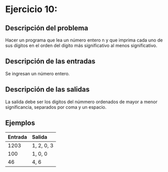 # **Ejercicio 10:**

## Descripción del problema

Hacer un programa que lea un número entero n y que imprima cada uno de sus dígitos en el orden del dígito más significativo al menos significativo.

## Descripción de las entradas

Se ingresan un número entero.

## Descripción de las salidas

La salida debe ser los digitos del númmero ordenados de mayor a menor significancia, separados por coma y un espacio.

## Ejemplos

| Entrada | Salida     |
| :------ | :--------- |
| 1203    | 1, 2, 0, 3 |
| 100     | 1, 0, 0    |
| 46      | 4, 6       |

